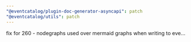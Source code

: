 ```yaml
---
"@eventcatalog/plugin-doc-generator-asyncapi": patch
"@eventcatalog/utils": patch
---
```


fix for 260 - nodegraphs used over mermaid graphs when writing to eve…

